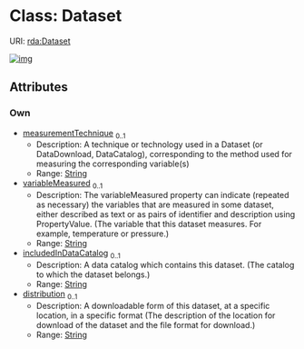 
# Class: Dataset




URI: [rda:Dataset](https://example.org/rda/Dataset)


[![img](https://yuml.me/diagram/nofunky;dir:TB/class/[Dataset&#124;measurementTechnique:string%20%3F;variableMeasured:string%20%3F;includedInDataCatalog:string%20%3F;distribution:string%20%3F])](https://yuml.me/diagram/nofunky;dir:TB/class/[Dataset&#124;measurementTechnique:string%20%3F;variableMeasured:string%20%3F;includedInDataCatalog:string%20%3F;distribution:string%20%3F])

## Attributes


### Own

 * [measurementTechnique](measurementTechnique.md)  <sub>0..1</sub>
     * Description: A technique or technology used in a Dataset (or DataDownload, DataCatalog), corresponding to the method used for measuring the corresponding variable(s)
     * Range: [String](types/String.md)
 * [variableMeasured](variableMeasured.md)  <sub>0..1</sub>
     * Description: The variableMeasured property can indicate (repeated as necessary) the variables that are measured in some dataset, either described as text or as pairs of identifier and description using PropertyValue.  (The variable that this dataset measures. For example, temperature or pressure.)
     * Range: [String](types/String.md)
 * [includedInDataCatalog](includedInDataCatalog.md)  <sub>0..1</sub>
     * Description: A data catalog which contains this dataset.  (The catalog to which the dataset belongs.)
     * Range: [String](types/String.md)
 * [distribution](distribution.md)  <sub>0..1</sub>
     * Description: A downloadable form of this dataset, at a specific location, in a specific format (The description of the location for download of the dataset and the file format for download.)
     * Range: [String](types/String.md)
